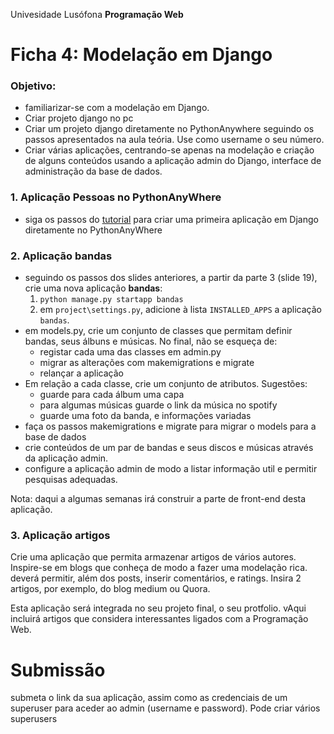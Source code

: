 Univesidade Lusófona
**Programação Web**

# Ficha 4: Modelação em Django

### Objetivo:
* familiarizar-se com a modelação em Django.
* Criar projeto django no pc
* Criar um projeto django diretamente no PythonAnywhere seguindo os passos apresentados na aula teória. Use como username o seu número.
* Criar várias aplicações, centrando-se apenas na modelação e criação de alguns conteúdos usando a aplicação admin do Django, interface de administração da base de dados.

<!--
### 0. Aplicação Pessoas no PC

* siga os passos do [tutorial](pw-24-04-criacao-de-app-no-pc.pdf) para criar uma primeira aplicação em Django no seu PC
-->

### 1. Aplicação Pessoas no PythonAnyWhere

* siga os passos do [tutorial](pw-24-04-criacao-de-app-em-pythonanywhere.pdf) para criar uma primeira aplicação em Django diretamente no PythonAnyWhere

### 2. Aplicação bandas

* seguindo os passos dos slides anteriores, a partir da parte 3 (slide 19), crie uma nova aplicação **bandas**:
   1. `python manage.py startapp bandas`
   1. em `project\settings.py`, adicione à lista `INSTALLED_APPS` a aplicação `bandas`. 
* em models.py, crie um conjunto de classes que permitam definir bandas, seus álbuns e músicas. No final, não se esqueça de:
   * registar cada uma das classes em admin.py
   * migrar as alterações com makemigrations e migrate
   * relançar a aplicação
* Em relação a cada classe, crie um conjunto de atributos. Sugestões:
   * guarde para cada álbum uma capa
   * para algumas músicas guarde o link da música no spotify
   * guarde uma foto da banda, e informações variadas
* faça os passos makemigrations e migrate para migrar o models para a base de dados 
* crie conteúdos de um par de bandas e seus discos e músicas através da aplicação admin.
* configure a aplicação admin de modo a listar informação util e permitir pesquisas adequadas.

Nota: daqui a algumas semanas irá construir a parte de front-end desta aplicação.

### 3. Aplicação artigos

Crie uma aplicação que permita armazenar artigos de vários autores. Inspire-se em blogs que conheça de modo a fazer uma modelação rica. deverá permitir, além dos posts, inserir comentários, e ratings. Insira 2 artigos, por exemplo, do blog medium ou Quora. 

Esta aplicação será integrada no seu projeto final, o seu protfolio. vAqui incluirá artigos que considera interessantes ligados com a Programação Web.

# Submissão

submeta o link da sua aplicação, assim como as credenciais de um superuser para aceder ao admin (username e password). Pode criar vários superusers

<!-- 

### 4. Aplicação curso (a desenvolver até 21.3)

crie uma aplicação que permita definir um curso, suas disciplinas, seus docentes e projetos. Inspire-se nesta [página](https://informatica.ulusofona.pt/projetos-de-unidades-curriculares) e [nesta](https://informatica.ulusofona.pt/ensino/licenciaturas/engenharia-informatica/)

Algumas ideias:
* uma disciplina tem um conjunto de docentes
* um docente pode lecionar várias disciplinas
* uma disciplina tem um conjunto de informações tais como ano, semestre, programa.
* uma disciplina pode ter um ou mais projetos
* cada projeto pode ter descrição, imagem, url para repo no github, informação de tecnologias usadas, um link para um video no yotube.
* configure a aplicação admin de modo a listar informação util de cada classe e permitir pesquisas adequadas.
* crie conteúdos de um par de disciplinas e seus projetos. Na proxima semana ser-lhe-ão facultados dados detalhados de seu curso e respetivas disciplinas, e implementará uma função para carregar esta informação na sua base de dados de forma automática.

Esta aplicação será integrada no seu projeto final, o seu protfolio. Será uma excelente carta de apresentação em entrevistas de emprego que permitirá mostrar os projetos que desenvolveu ao longo do seu curso.




### 5. Aplicação Mentoria

O Programa de Mentoría é um programa do DEISI de alunos para alunos, suportado por uma [aplicação](https://horarios.pythonanywhere.com/) em desenvolvimento no âmbito dum TFC. Explore a aplicação, fazendo login e pedindo recuperação da sua password com o email que está no Moodle. 

Esta aplicação congregará artigos que considera interessantes, na área da programação web.

Crie uma aplicação que modele o programa de mentorias. Algumas ideias:
* um aluno pode ser mentor/mentorando de uma ou mais disciplinas
* uma díade é um par (mentor,mentorando), que realiza sessões de mentoria em dias específicos
* configure a aplicação admin de modo a listar informação util de cada classe e permitir pesquisas adequadas.
-->
